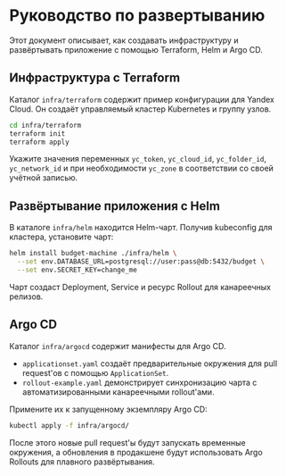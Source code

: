 # Руководство по развертыванию

Этот документ описывает, как создавать инфраструктуру и развёртывать приложение с помощью Terraform, Helm и Argo CD.

## Инфраструктура с Terraform

Каталог `infra/terraform` содержит пример конфигурации для Yandex Cloud. Он создаёт управляемый кластер Kubernetes и группу узлов.

```bash
cd infra/terraform
terraform init
terraform apply
```

Укажите значения переменных `yc_token`, `yc_cloud_id`, `yc_folder_id`, `yc_network_id` и при необходимости `yc_zone` в соответствии со своей учётной записью.

## Развёртывание приложения с Helm

В каталоге `infra/helm` находится Helm-чарт. Получив kubeconfig для кластера, установите чарт:

```bash
helm install budget-machine ./infra/helm \
  --set env.DATABASE_URL=postgresql://user:pass@db:5432/budget \
  --set env.SECRET_KEY=change_me
```

Чарт создаст Deployment, Service и ресурс Rollout для канареечных релизов.

## Argo CD

Каталог `infra/argocd` содержит манифесты для Argo CD.

- `applicationset.yaml` создаёт предварительные окружения для pull request'ов с помощью `ApplicationSet`.
- `rollout-example.yaml` демонстрирует синхронизацию чарта с автоматизированными канареечными rollout'ами.

Примените их к запущенному экземпляру Argo CD:

```bash
kubectl apply -f infra/argocd/
```

После этого новые pull request'ы будут запускать временные окружения, а обновления в продакшене будут использовать Argo Rollouts для плавного развёртывания.
